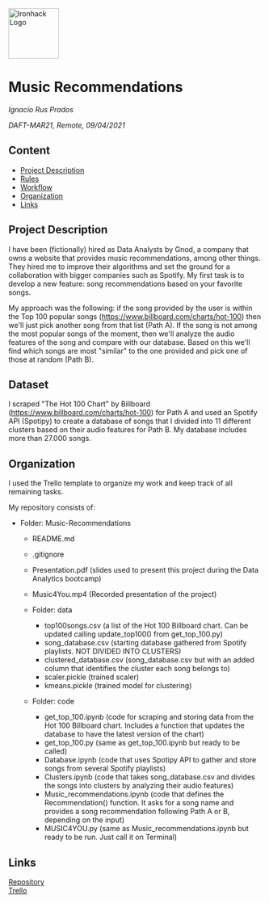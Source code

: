 <img src="https://bit.ly/2VnXWr2" alt="Ironhack Logo" width="100"/>

# Music Recommendations
*Ignacio Rus Prados*

*DAFT-MAR21, Remote, 09/04/2021*

## Content
- [Project Description](#project-description)
- [Rules](#rules)
- [Workflow](#workflow)
- [Organization](#organization)
- [Links](#links)

## Project Description

I have been (fictionally) hired as Data Analysts by Gnod, a company that owns a website that provides music recommendations, among other things. They hired me to improve their algorithms and set the ground for a collaboration with bigger companies such as Spotify. My first task is to develop a new feature: song recommendations based on your favorite songs.

My approach was the following: if the song provided by the user is within the Top 100 popular songs (https://www.billboard.com/charts/hot-100) then we'll just pick another song from that list (Path A). If the song is not among the most popular songs of the moment, then we'll analyze the audio features of the song and compare with our database. Based on this we'll find which songs are most "similar" to the one provided and pick one of those at random (Path B).

## Dataset

I scraped "The Hot 100 Chart" by Billboard (https://www.billboard.com/charts/hot-100) for Path A and used an Spotify API (Spotipy) to create a database of songs that I divided into 11 different clusters based on their audio features for Path B. My database includes more than 27.000 songs.


## Organization

I used the Trello template to organize my work and keep track of all remaining tasks.

My repository consists of:

- Folder: Music-Recommendations
    - README.md
    - .gitignore 
    - Presentation.pdf (slides used to present this project during the Data Analytics bootcamp)
    - Music4You.mp4 (Recorded presentation of the project)
    - Folder: data
        - top100songs.csv (a list of the Hot 100 Billboard chart. Can be updated calling update_top100() from get_top_100.py)
        - song_database.csv (starting database gathered from Spotify playlists. NOT DIVIDED INTO CLUSTERS)
        - clustered_database.csv (song_database.csv but with an added column that identifies the cluster each song belongs to)
        - scaler.pickle (trained scaler)
        - kmeans.pickle (trained model for clustering)
        
    - Folder: code
        - get_top_100.ipynb (code for scraping and storing data from the Hot 100 Billboard chart. Includes a function that updates the database to have the latest version of the chart)
        - get_top_100.py (same as get_top_100.ipynb but ready to be called) 
        - Database.ipynb (code that uses Spotipy API to gather and store songs from several Spotify playlists)
        - Clusters.ipynb (code that takes song_database.csv and divides the songs into clusters by analyzing their audio features)
        - Music_recommendations.ipynb (code that defines the Recommendation() function. It asks for a song name and provides a song recommendation following Path A or B, depending on the input)
        - MUSIC4YOU.py (same as Music_recommendations.ipynb but ready to be run. Just call it on Terminal)
        
## Links

[Repository](https://github.com/IgnacioRus/Music-Recommendations)  
[Trello](https://trello.com/b/WUy2UQtZ/music-recommendations-project)  

